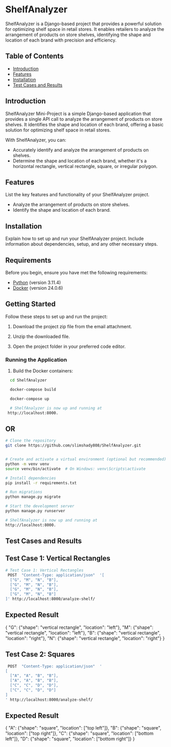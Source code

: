 # ShelfAnalyzer

ShelfAnalyzer is a Django-based project that provides a powerful solution for optimizing shelf space in retail stores. It enables retailers to analyze the arrangement of products on store shelves, identifying the shape and location of each brand with precision and efficiency.

## Table of Contents

- [Introduction](#introduction)
- [Features](#features)
- [Installation](#installation)
- [Test Cases and Results](#test-cases-and-results)

## Introduction

ShelfAnalyzer Mini-Project is a simple Django-based application that provides a single API call to analyze the arrangement of products on store shelves. It identifies the shape and location of each brand, offering a basic solution for optimizing shelf space in retail stores.

With ShelfAnalyzer, you can:

- Accurately identify and analyze the arrangement of products on shelves.
- Determine the shape and location of each brand, whether it's a horizontal rectangle, vertical rectangle, square, or irregular polygon.



## Features

List the key features and functionality of your ShelfAnalyzer project.

- Analyze the arrangement of products on store shelves.
- Identify the shape and location of each brand.

## Installation

Explain how to set up and run your ShelfAnalyzer project. Include information about dependencies, setup, and any other necessary steps.


## Requirements

Before you begin, ensure you have met the following requirements:

- [Python](https://www.python.org/downloads/) (version 3.11.4)
- [Docker](https://docs.docker.com/get-docker/) (version 24.0.6)

## Getting Started

Follow these steps to set up and run the project:

1. Download the project zip file from the email attachment.

2. Unzip the downloaded file.

3. Open the project folder in your preferred code editor.

### Running the Application

1. Build the Docker containers:

 ```bash
   cd ShelfAnalyzer

   docker-compose build

   docker-compose up

   # ShelfAnalyzer is now up and running at 
  http://localhost:8000.
 ```

   ## OR

```bash
# Clone the repository
git clone https://github.com/slimshady808/ShelfAnalyzer.git


# Create and activate a virtual environment (optional but recommended)
python -m venv venv
source venv/bin/activate  # On Windows: venv\Scripts\activate

# Install dependencies
pip install -r requirements.txt

# Run migrations
python manage.py migrate

# Start the development server
python manage.py runserver

# ShelfAnalyzer is now up and running at 
http://localhost:8000.

```



## Test Cases and Results

## Test Case 1: Vertical Rectangles

```bash
# Test Case 1: Vertical Rectangles
 POST  "Content-Type: application/json"  '[
  ["G", "M", "N", "B"],
  ["G", "M", "N", "B"],
  ["G", "M", "N", "B"],
  ["G", "M", "N", "B"]
]' http://localhost:8000/analyze-shelf/
```
## Expected Result

{
  "G": {"shape": "vertical rectangle", "location": "left"},
  "M": {"shape": "vertical rectangle", "location": "left"},
  "B": {"shape": "vertical rectangle", "location": "right"},
  "N": {"shape": "vertical rectangle", "location": "right"}
}

## Test Case 2: Squares

```bash
 POST  "Content-Type: application/json"  '
[
  ["A", "A", "B", "B"],
  ["A", "A", "B", "B"],
  ["C", "C", "D", "D"],
  ["C", "C", "D", "D"]
]
' http://localhost:8000/analyze-shelf/

```
## Expected Result

{
  "A": {"shape": "square", "location": ["top left"]},
  "B": {"shape": "square", "location": ["top right"]},
  "C": {"shape": "square", "location": ["bottom left"]},
  "D": {"shape": "square", "location": ["bottom right"]}
}




